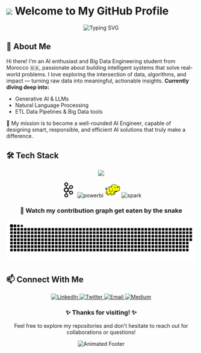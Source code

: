 
# <img src="https://media.giphy.com/media/hvRJCLFzcasrR4ia7z/giphy.gif" width="30px"> Welcome to My GitHub Profile


<div align="center">

  ![Typing SVG](https://readme-typing-svg.herokuapp.com?font=Fira+Code&pause=100&color=9C27B0&center=true&vCenter=true&width=435&lines=Data+Engineer;Data+Scientist;Problem+Solver;AI+Enthusiast)
  
</div>



## <div align="left">🚀 About Me</div>
Hi there! I'm an AI enthusiast and Big Data Engineering student from Morocco 🇲🇦, passionate about building intelligent systems that solve real-world problems. I love exploring the intersection of data, algorithms, and impact — turning raw data into meaningful, actionable insights.
**Currently diving deep into:** 
* Generative AI & LLMs
* Natural Language Processing
* ETL Data Pipelines & Big Data tools

🚀 My mission is to become a well-rounded AI Engineer, capable of designing smart, responsible, and efficient AI solutions that truly make a difference.



## 🛠️ Tech Stack 

<p align="center">
  <img src="https://skillicons.dev/icons?i=linux,ubuntu,python,r,cpp,c,bash,js,html,css,tailwindcss,react,vite,fastapi,flask,tensorflow,pytorch,scikitlearn,selenium,mongodb,postgres,mysql,git,github,kafka,figma" />
</p>






<p align="center">
  <img src="https://raw.githubusercontent.com/devicons/devicon/master/icons/apachekafka/apachekafka-original.svg" alt="kafka" width="40" height="40"/>
  <img src="https://upload.wikimedia.org/wikipedia/commons/c/cf/New_Power_BI_Logo.svg" alt="powerbi" width="40" height="40"/>
  <img src="https://raw.githubusercontent.com/devicons/devicon/master/icons/hadoop/hadoop-original.svg" alt="hadoop" width="40" height="40"/>
  <img src="https://upload.wikimedia.org/wikipedia/commons/f/f3/Apache_Spark_logo.svg" alt="spark" width="40" height="40"/>
</p>















<div align="center">
  
  ### 🐍 Watch my contribution graph get eaten by the snake
 
</div>

<picture>


  <source media="(prefers-color-scheme: dark)" srcset="https://raw.githubusercontent.com/bensbehChaimae/bensbehChaimae/output/github-snake-dark.svg" />
  <source media="(prefers-color-scheme: light)" srcset="https://raw.githubusercontent.com/bensbehChaimae/bensbehChaimae/output/github-snake.svg" />
  <img alt="github-snake" src="https://raw.githubusercontent.com/bensbehChaimae/bensbehChaimae/output/github-snake.svg" />
</picture>





## <div align="left">📫 Connect With Me</div>

<div align="center">
  <a href="https://linkedin.com/in/yourlinkedin" target="_blank">
    <img src="https://img.shields.io/badge/LinkedIn-0077B5?style=for-the-badge&logo=linkedin&logoColor=white" alt="LinkedIn"/>
  </a>
  <a href="https://twitter.com/yourtwitter" target="_blank">
    <img src="https://img.shields.io/badge/Twitter-1DA1F2?style=for-the-badge&logo=twitter&logoColor=white" alt="Twitter"/>
  </a>
  <a href="mailto:bch4869nc@gmail.com" target="_blank">
    <img src="https://img.shields.io/badge/Email-D14836?style=for-the-badge&logo=gmail&logoColor=white" alt="Email"/>
  </a>
  <a href="https://medium.com/@yourusername" target="_blank">
    <img src="https://img.shields.io/badge/Medium-12100E?style=for-the-badge&logo=medium&logoColor=white" alt="Medium"/>
  </a>
</div>



<div align="center">
  <h3>✨ Thanks for visiting! ✨</h3>
  <p>Feel free to explore my repositories and don't hesitate to reach out for collaborations or questions!</p>
  
  ![Animated Footer](https://capsule-render.vercel.app/api?type=waving&color=9C27B0&height=120&section=footer)
</div>

